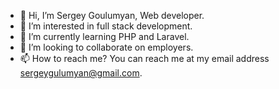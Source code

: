 - 👋 Hi, I’m Sergey Goulumyan, Web developer.
- 👀 I’m interested in full stack development.
- 🌱 I’m currently learning PHP and Laravel.
- 💞️ I’m looking to collaborate on employers.
- 📫 How to reach me? You can reach me at my email address sergeygulumyan@gmail.com.

<!---
SergeyGyul/SergeyGyul is a ✨ special ✨ repository because its `README.md` (this file) appears on your GitHub profile.
You can click the Preview link to take a look at your changes.
--->

